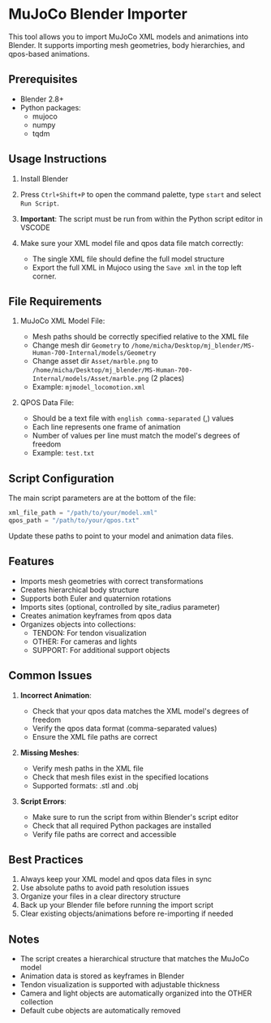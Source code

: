 # MuJoCo Blender Importer

This tool allows you to import MuJoCo XML models and animations into Blender. It supports importing mesh geometries, body hierarchies, and qpos-based animations.

## Prerequisites

- Blender 2.8+
- Python packages:
  - mujoco
  - numpy
  - tqdm

## Usage Instructions

1. Install Blender

2. Press `Ctrl+Shift+P` to open the command palette, type `start` and select `Run Script`.

3. **Important**: The script must be run from within the Python script editor in VSCODE

4. Make sure your XML model file and qpos data file match correctly:
   - The single XML file should define the full model structure
   - Export the full XML in Mujoco using the `Save xml` in the top left corner. 

## File Requirements

1. MuJoCo XML Model File:
   - Mesh paths should be correctly specified relative to the XML file
   - Change mesh dir `Geometry` to `/home/micha/Desktop/mj_blender/MS-Human-700-Internal/models/Geometry`
   - Change asset dir `Asset/marble.png` to `/home/micha/Desktop/mj_blender/MS-Human-700-Internal/models/Asset/marble.png` (2 places)
   - Example: `mjmodel_locomotion.xml`

2. QPOS Data File:
   - Should be a text file with `english comma-separated` (,) values
   - Each line represents one frame of animation
   - Number of values per line must match the model's degrees of freedom
   - Example: `test.txt`

## Script Configuration

The main script parameters are at the bottom of the file:

```python
xml_file_path = "/path/to/your/model.xml"
qpos_path = "/path/to/your/qpos.txt"
```

Update these paths to point to your model and animation data files.

## Features

- Imports mesh geometries with correct transformations
- Creates hierarchical body structure
- Supports both Euler and quaternion rotations
- Imports sites (optional, controlled by site_radius parameter)
- Creates animation keyframes from qpos data
- Organizes objects into collections:
  - TENDON: For tendon visualization
  - OTHER: For cameras and lights
  - SUPPORT: For additional support objects

## Common Issues

1. **Incorrect Animation**: 
   - Check that your qpos data matches the XML model's degrees of freedom
   - Verify the qpos data format (comma-separated values)
   - Ensure the XML file paths are correct

2. **Missing Meshes**:
   - Verify mesh paths in the XML file
   - Check that mesh files exist in the specified locations
   - Supported formats: .stl and .obj

3. **Script Errors**:
   - Make sure to run the script from within Blender's script editor
   - Check that all required Python packages are installed
   - Verify file paths are correct and accessible

## Best Practices

1. Always keep your XML model and qpos data files in sync
2. Use absolute paths to avoid path resolution issues
3. Organize your files in a clear directory structure
4. Back up your Blender file before running the import script
5. Clear existing objects/animations before re-importing if needed

## Notes

- The script creates a hierarchical structure that matches the MuJoCo model
- Animation data is stored as keyframes in Blender
- Tendon visualization is supported with adjustable thickness
- Camera and light objects are automatically organized into the OTHER collection
- Default cube objects are automatically removed
